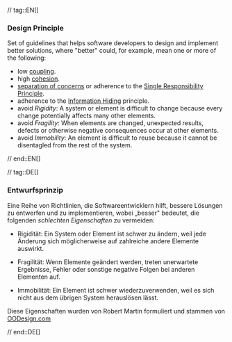 // tag::EN[]
### Design Principle

Set of guidelines that helps software developers to design and implement better solutions,
where "better" could, for example, mean one or more of the following:

  * low [coupling](#term-coupling).
  * high [cohesion](#term-cohesion).
  * [separation of concerns](#term-separation-of-concern) or adherence to the [Single Responsibility Principle](#term-single-responsibility-principle).
  * adherence to the [Information Hiding](#term-information-hiding) principle.
  * avoid *Rigidity*: A system or element is difficult to change because every change potentially
   affects many other elements.
  * avoid *Fragility*: When elements are changed, unexpected results, defects or otherwise negative consequences
   occur at other elements.
  * avoid *Immobility*: An element is difficult to reuse because it cannot be disentagled from the rest of the system.

// end::EN[]

// tag::DE[]
### Entwurfsprinzip

Eine Reihe von Richtlinien, die Softwareentwicklern hilft, bessere
Lösungen zu entwerfen und zu implementieren, wobei „besser" bedeutet,
die folgenden *schlechten Eigenschaften* zu vermeiden:

-   Rigidität: Ein System oder Element ist schwer zu ändern, weil jede
    Änderung sich möglicherweise auf zahlreiche andere Elemente
    auswirkt.

-   Fragilität: Wenn Elemente geändert werden, treten unerwartete
    Ergebnisse, Fehler oder sonstige negative Folgen bei anderen
    Elementen auf.

-   Immobilität: Ein Element ist schwer wiederzuverwenden, weil es sich
    nicht aus dem übrigen System herauslösen lässt.

Diese Eigenschaften wurden von Robert Martin formuliert und stammen
von
[OODesign.com](http://www.oodesign.com/design-principles.html)



// end::DE[]

